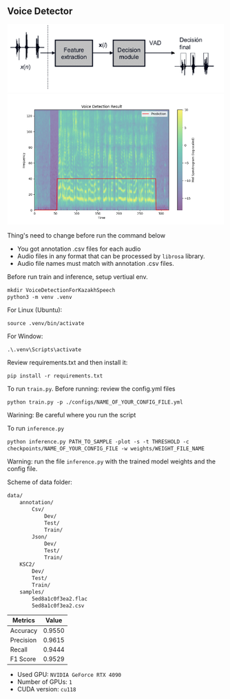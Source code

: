 ## Voice Detector

<p align="center">
  <img src="pics/vad-fig2.png" alt="VAD Model Diagram">
  <img src="pics/result.png" alt="Results of model output">
</p>

Thing's need to change before run the command below
- You got annotation .csv files for each audio 
- Audio files in any format that can be processed by `librosa` library.
- Audio file names must match with annotation .csv files.

Before run train and inference, setup vertiual env.
```
mkdir VoiceDetectionForKazakhSpeech
python3 -m venv .venv 
```
For Linux (Ubuntu):
```
source .venv/bin/activate
```
For Window: 
```
.\.venv\Scripts\activate
```
Review requirements.txt and then install it:
```
pip install -r requirements.txt
```
To run `train.py`. Before running: review the config.yml files
```
python train.py -p ./configs/NAME_OF_YOUR_CONFIG_FILE.yml
```
Warining: Be careful where you run the script

To run `inference.py`
```
python inference.py PATH_TO_SAMPLE -plot -s -t THRESHOLD -c checkpoints/NAME_OF_YOUR_CONFIG_FILE -w weights/WEIGHT_FILE_NAME
```
Warning: run the file `inference.py` with the trained model weights and the config file. 

Scheme of data folder:
```
data/
    annotation/ 
        Csv/
            Dev/
            Test/
            Train/
        Json/
            Dev/
            Test/
            Train/
    KSC2/
        Dev/
        Test/
        Train/
    samples/
        5ed8a1c0f3ea2.flac
        5ed8a1c0f3ea2.csv
```

|    Metrics     | Value  |
|----------------|--------|
|    Accuracy    | 0.9550 |
|    Precision   | 0.9615 |
|    Recall      | 0.9444 |
|    F1 Score    | 0.9529 |

- Used GPU: `NVIDIA GeForce RTX 4090`  
- Number of GPUs: `1`
- CUDA version: `cu118`

